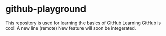 # github-playground
This repository is used for learning the basics of GitHub
Learning GitHub is cool!
A new line (remote)
New feature will soon be integerated. 
